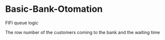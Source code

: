 # Basic-Bank-Otomation
FIFI queue logic

The row number of the customers coming to the bank and the waiting time
